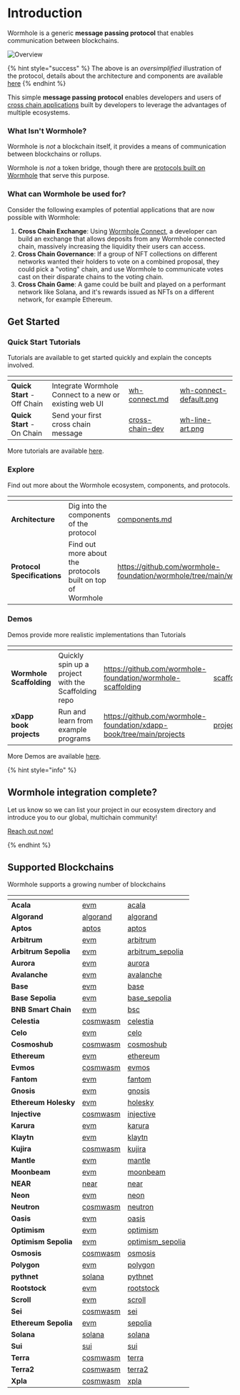 # Introduction

Wormhole is a generic **message passing protocol** that enables communication between blockchains.

![Overview](.gitbook/assets/oversimplified.jpg)

{% hint style="success" %}
The above is an _oversimplified_ illustration of the protocol, details about the architecture and components are available [here](./reference/components/README.md)
{% endhint %}

This simple **message passing protocol** enables developers and users of [cross chain applications](./reference/glossary.md#xdapps) built by developers to leverage the advantages of multiple ecosystems.

### What Isn't Wormhole?

Wormhole is _not_ a blockchain itself, it provides a means of communication between blockchains or rollups.

Wormhole is _not_ a token bridge, though there are [protocols built on Wormhole](https://www.portalbridge.com/#/transfer) that serve this purpose.

### What can Wormhole be used for?

Consider the following examples of potential applications that are now possible with Wormhole:

1. **Cross Chain Exchange**: Using [Wormhole Connect](./tutorials/quick-start/wormhole-connect/wh-connect.md), a developer can build an exchange that allows deposits from any Wormhole connected chain, massively increasing the liquidity their users can access.
2. **Cross Chain Governance**: If a group of NFT collections on different networks wanted their holders to vote on a combined proposal, they could pick a "voting" chain, and use Wormhole to communicate votes cast on their disparate chains to the voting chain.
3. **Cross Chain Game**: A game could be built and played on a performant network like Solana, and it's rewards issued as NFTs on a different network, for example Ethereum.

## Get Started

### Quick Start Tutorials

Tutorials are available to get started quickly and explain the concepts involved.

<table data-card-size="large" data-view="cards" data-full-width="false"><thead><tr><th></th><th></th><th data-hidden data-card-target data-type="content-ref"></th><th data-hidden data-card-cover data-type="files"></th></tr></thead><tbody><tr><td><strong>Quick Start</strong> - Off Chain</td><td>Integrate Wormhole Connect to a new or existing web UI</td><td><a href="./tutorials/quick-start/wormhole-connect/wh-connect.md">wh-connect.md</a></td><td><a href=".gitbook/assets/wh-connect-default.png">wh-connect-default.png</a></td></tr><tr><td><strong>Quick Start</strong> - On Chain</td><td>Send your first cross chain message</td><td><a href="./tutorials/quick-start/cross-chain-dev/README.md">cross-chain-dev</a></td><td><a href=".gitbook/assets/wh-line-art.png">wh-line-art.png</a></td></tr></tbody></table>

More tutorials are available [here](./tutorials/quick-start/README.md).

### Explore

Find out more about the Wormhole ecosystem, components, and protocols.

<table data-card-size="large" data-view="cards" data-full-width="false"><thead><tr><th></th><th></th><th data-hidden data-card-target data-type="content-ref"></th><th data-hidden data-card-cover data-type="files"></th></tr></thead><tbody><tr><td><strong>Architecture</strong></td><td>Dig into the components of the protocol</td><td><a href="./reference/components/README.md">components.md</a></td><td><a href=".gitbook/assets/detailed-flow.jpg">detailed-flow.jpg</a></td></tr><tr><td><strong>Protocol Specifications</strong></td><td>Find out more about the protocols built on top of Wormhole</td><td><a href="https://github.com/wormhole-foundation/wormhole/tree/main/whitepapers">https://github.com/wormhole-foundation/wormhole/tree/main/whitepapers</a></td><td><a href=".gitbook/assets/protocols.png">protocols.png</a></td></tr></tbody></table>

### Demos

Demos provide more realistic implementations than Tutorials

<table data-card-size="large" data-view="cards" data-full-width="false"><thead><tr><th></th><th></th><th data-hidden data-card-target data-type="content-ref"></th><th data-hidden data-card-cover data-type="files"></th></tr></thead><tbody><tr><td><strong>Wormhole Scaffolding</strong></td><td>Quickly spin up a project with the Scaffolding repo</td><td><a href="https://github.com/wormhole-foundation/wormhole-scaffolding">https://github.com/wormhole-foundation/wormhole-scaffolding</a></td><td><a href=".gitbook/assets/scaffolding.jpg">scaffolding.jpg</a></td></tr><tr><td><strong>xDapp book projects</strong></td><td>Run and learn from example programs</td><td><a href="https://github.com/wormhole-foundation/xdapp-book/tree/main/projects">https://github.com/wormhole-foundation/xdapp-book/tree/main/projects</a></td><td><a href=".gitbook/assets/projects.png">projects.png</a></td></tr></tbody></table>

More Demos are available [here](./tutorials/demos.md).

{% hint style="info" %}

## Wormhole integration complete?

Let us know so we can list your project in our ecosystem directory and introduce you to our global, multichain community!

[Reach out now!](https://forms.clickup.com/45049775/f/1aytxf-10244/JKYWRUQ70AUI99F32Q)

{% endhint %}


## Supported Blockchains

Wormhole supports a growing number of blockchains

<table data-view="cards" data-full-width="false"><thead><tr><th></th><th data-hidden data-card-target data-type="content-ref"></th><th data-hidden data-card-cover data-type="files"></th></tr></thead><tbody>

<!--SUPPORTED_BLOCKCHAIN_CARDS-->
<tr>
    <td><strong>Acala</strong></td>
    <td><a href="./blockchain-environments/evm/README.md#acala">evm</a></td>
    <td><a href="./.gitbook/assets/chain-icons/acala.svg">acala</a></td>
</tr>
<tr>
    <td><strong>Algorand</strong></td>
    <td><a href="./blockchain-environments/algorand/README.md#algorand">algorand</a></td>
    <td><a href="./.gitbook/assets/chain-icons/algorand.svg">algorand</a></td>
</tr>
<tr>
    <td><strong>Aptos</strong></td>
    <td><a href="./blockchain-environments/aptos/README.md#aptos">aptos</a></td>
    <td><a href="./.gitbook/assets/chain-icons/aptos.svg">aptos</a></td>
</tr>
<tr>
    <td><strong>Arbitrum</strong></td>
    <td><a href="./blockchain-environments/evm/README.md#arbitrum">evm</a></td>
    <td><a href="./.gitbook/assets/chain-icons/arbitrum.svg">arbitrum</a></td>
</tr>
<tr>
    <td><strong>Arbitrum Sepolia</strong></td>
    <td><a href="./blockchain-environments/evm/README.md#arbitrum_sepolia">evm</a></td>
    <td><a href="./.gitbook/assets/chain-icons/arbitrum_sepolia.svg">arbitrum_sepolia</a></td>
</tr>
<tr>
    <td><strong>Aurora</strong></td>
    <td><a href="./blockchain-environments/evm/README.md#aurora">evm</a></td>
    <td><a href="./.gitbook/assets/chain-icons/aurora.svg">aurora</a></td>
</tr>
<tr>
    <td><strong>Avalanche</strong></td>
    <td><a href="./blockchain-environments/evm/README.md#avalanche">evm</a></td>
    <td><a href="./.gitbook/assets/chain-icons/avalanche.svg">avalanche</a></td>
</tr>
<tr>
    <td><strong>Base</strong></td>
    <td><a href="./blockchain-environments/evm/README.md#base">evm</a></td>
    <td><a href="./.gitbook/assets/chain-icons/base.svg">base</a></td>
</tr>
<tr>
    <td><strong>Base Sepolia</strong></td>
    <td><a href="./blockchain-environments/evm/README.md#base_sepolia">evm</a></td>
    <td><a href="./.gitbook/assets/chain-icons/base_sepolia.svg">base_sepolia</a></td>
</tr>
<tr>
    <td><strong>BNB Smart Chain</strong></td>
    <td><a href="./blockchain-environments/evm/README.md#bsc">evm</a></td>
    <td><a href="./.gitbook/assets/chain-icons/bsc.svg">bsc</a></td>
</tr>
<tr>
    <td><strong>Celestia</strong></td>
    <td><a href="./blockchain-environments/cosmwasm/README.md#celestia">cosmwasm</a></td>
    <td><a href="./.gitbook/assets/chain-icons/celestia.svg">celestia</a></td>
</tr>
<tr>
    <td><strong>Celo</strong></td>
    <td><a href="./blockchain-environments/evm/README.md#celo">evm</a></td>
    <td><a href="./.gitbook/assets/chain-icons/celo.svg">celo</a></td>
</tr>
<tr>
    <td><strong>Cosmoshub</strong></td>
    <td><a href="./blockchain-environments/cosmwasm/README.md#cosmoshub">cosmwasm</a></td>
    <td><a href="./.gitbook/assets/chain-icons/cosmoshub.svg">cosmoshub</a></td>
</tr>
<tr>
    <td><strong>Ethereum</strong></td>
    <td><a href="./blockchain-environments/evm/README.md#ethereum">evm</a></td>
    <td><a href="./.gitbook/assets/chain-icons/ethereum.svg">ethereum</a></td>
</tr>
<tr>
    <td><strong>Evmos</strong></td>
    <td><a href="./blockchain-environments/cosmwasm/README.md#evmos">cosmwasm</a></td>
    <td><a href="./.gitbook/assets/chain-icons/evmos.svg">evmos</a></td>
</tr>
<tr>
    <td><strong>Fantom</strong></td>
    <td><a href="./blockchain-environments/evm/README.md#fantom">evm</a></td>
    <td><a href="./.gitbook/assets/chain-icons/fantom.svg">fantom</a></td>
</tr>
<tr>
    <td><strong>Gnosis</strong></td>
    <td><a href="./blockchain-environments/evm/README.md#gnosis">evm</a></td>
    <td><a href="./.gitbook/assets/chain-icons/gnosis.svg">gnosis</a></td>
</tr>
<tr>
    <td><strong>Ethereum Holesky</strong></td>
    <td><a href="./blockchain-environments/evm/README.md#holesky">evm</a></td>
    <td><a href="./.gitbook/assets/chain-icons/holesky.svg">holesky</a></td>
</tr>
<tr>
    <td><strong>Injective</strong></td>
    <td><a href="./blockchain-environments/cosmwasm/README.md#injective">cosmwasm</a></td>
    <td><a href="./.gitbook/assets/chain-icons/injective.svg">injective</a></td>
</tr>
<tr>
    <td><strong>Karura</strong></td>
    <td><a href="./blockchain-environments/evm/README.md#karura">evm</a></td>
    <td><a href="./.gitbook/assets/chain-icons/karura.svg">karura</a></td>
</tr>
<tr>
    <td><strong>Klaytn</strong></td>
    <td><a href="./blockchain-environments/evm/README.md#klaytn">evm</a></td>
    <td><a href="./.gitbook/assets/chain-icons/klaytn.svg">klaytn</a></td>
</tr>
<tr>
    <td><strong>Kujira</strong></td>
    <td><a href="./blockchain-environments/cosmwasm/README.md#kujira">cosmwasm</a></td>
    <td><a href="./.gitbook/assets/chain-icons/kujira.svg">kujira</a></td>
</tr>
<tr>
    <td><strong>Mantle</strong></td>
    <td><a href="./blockchain-environments/evm/README.md#mantle">evm</a></td>
    <td><a href="./.gitbook/assets/chain-icons/mantle.svg">mantle</a></td>
</tr>
<tr>
    <td><strong>Moonbeam</strong></td>
    <td><a href="./blockchain-environments/evm/README.md#moonbeam">evm</a></td>
    <td><a href="./.gitbook/assets/chain-icons/moonbeam.svg">moonbeam</a></td>
</tr>
<tr>
    <td><strong>NEAR</strong></td>
    <td><a href="./blockchain-environments/near/README.md#near">near</a></td>
    <td><a href="./.gitbook/assets/chain-icons/near.svg">near</a></td>
</tr>
<tr>
    <td><strong>Neon</strong></td>
    <td><a href="./blockchain-environments/evm/README.md#neon">evm</a></td>
    <td><a href="./.gitbook/assets/chain-icons/neon.svg">neon</a></td>
</tr>
<tr>
    <td><strong>Neutron</strong></td>
    <td><a href="./blockchain-environments/cosmwasm/README.md#neutron">cosmwasm</a></td>
    <td><a href="./.gitbook/assets/chain-icons/neutron.svg">neutron</a></td>
</tr>
<tr>
    <td><strong>Oasis</strong></td>
    <td><a href="./blockchain-environments/evm/README.md#oasis">evm</a></td>
    <td><a href="./.gitbook/assets/chain-icons/oasis.svg">oasis</a></td>
</tr>
<tr>
    <td><strong>Optimism</strong></td>
    <td><a href="./blockchain-environments/evm/README.md#optimism">evm</a></td>
    <td><a href="./.gitbook/assets/chain-icons/optimism.svg">optimism</a></td>
</tr>
<tr>
    <td><strong>Optimism Sepolia</strong></td>
    <td><a href="./blockchain-environments/evm/README.md#optimism_sepolia">evm</a></td>
    <td><a href="./.gitbook/assets/chain-icons/optimism_sepolia.svg">optimism_sepolia</a></td>
</tr>
<tr>
    <td><strong>Osmosis</strong></td>
    <td><a href="./blockchain-environments/cosmwasm/README.md#osmosis">cosmwasm</a></td>
    <td><a href="./.gitbook/assets/chain-icons/osmosis.svg">osmosis</a></td>
</tr>
<tr>
    <td><strong>Polygon</strong></td>
    <td><a href="./blockchain-environments/evm/README.md#polygon">evm</a></td>
    <td><a href="./.gitbook/assets/chain-icons/polygon.svg">polygon</a></td>
</tr>
<tr>
    <td><strong>pythnet</strong></td>
    <td><a href="./blockchain-environments/solana/README.md#pythnet">solana</a></td>
    <td><a href="./.gitbook/assets/chain-icons/pythnet.svg">pythnet</a></td>
</tr>
<tr>
    <td><strong>Rootstock</strong></td>
    <td><a href="./blockchain-environments/evm/README.md#rootstock">evm</a></td>
    <td><a href="./.gitbook/assets/chain-icons/rootstock.svg">rootstock</a></td>
</tr>
<tr>
    <td><strong>Scroll</strong></td>
    <td><a href="./blockchain-environments/evm/README.md#scroll">evm</a></td>
    <td><a href="./.gitbook/assets/chain-icons/scroll.svg">scroll</a></td>
</tr>
<tr>
    <td><strong>Sei</strong></td>
    <td><a href="./blockchain-environments/cosmwasm/README.md#sei">cosmwasm</a></td>
    <td><a href="./.gitbook/assets/chain-icons/sei.svg">sei</a></td>
</tr>
<tr>
    <td><strong>Ethereum Sepolia</strong></td>
    <td><a href="./blockchain-environments/evm/README.md#sepolia">evm</a></td>
    <td><a href="./.gitbook/assets/chain-icons/sepolia.svg">sepolia</a></td>
</tr>
<tr>
    <td><strong>Solana</strong></td>
    <td><a href="./blockchain-environments/solana/README.md#solana">solana</a></td>
    <td><a href="./.gitbook/assets/chain-icons/solana.svg">solana</a></td>
</tr>
<tr>
    <td><strong>Sui</strong></td>
    <td><a href="./blockchain-environments/sui/README.md#sui">sui</a></td>
    <td><a href="./.gitbook/assets/chain-icons/sui.svg">sui</a></td>
</tr>
<tr>
    <td><strong>Terra</strong></td>
    <td><a href="./blockchain-environments/cosmwasm/README.md#terra">cosmwasm</a></td>
    <td><a href="./.gitbook/assets/chain-icons/terra.svg">terra</a></td>
</tr>
<tr>
    <td><strong>Terra2</strong></td>
    <td><a href="./blockchain-environments/cosmwasm/README.md#terra2">cosmwasm</a></td>
    <td><a href="./.gitbook/assets/chain-icons/terra2.svg">terra2</a></td>
</tr>
<tr>
    <td><strong>Xpla</strong></td>
    <td><a href="./blockchain-environments/cosmwasm/README.md#xpla">cosmwasm</a></td>
    <td><a href="./.gitbook/assets/chain-icons/xpla.svg">xpla</a></td>
</tr>
<!--SUPPORTED_BLOCKCHAIN_CARDS-->

</tbody></table>
